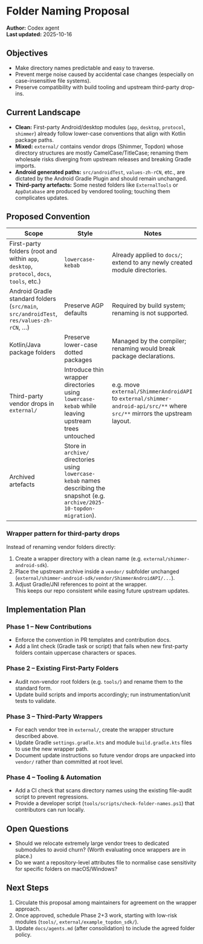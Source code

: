# Folder Naming Proposal

**Author:** Codex agent  
**Last updated:** 2025-10-16

## Objectives
- Make directory names predictable and easy to traverse.
- Prevent merge noise caused by accidental case changes (especially on case-insensitive file systems).
- Preserve compatibility with build tooling and upstream third-party drop-ins.

## Current Landscape
- **Clean:** First-party Android/desktop modules (`app`, `desktop`, `protocol`, `shimmer`) already follow lower-case conventions that align with Kotlin package paths.
- **Mixed:** `external/` contains vendor drops (Shimmer, Topdon) whose directory structures are mostly CamelCase/TitleCase; renaming them wholesale risks diverging from upstream releases and breaking Gradle imports.
- **Android generated paths:** `src/androidTest`, `values-zh-rCN`, etc., are dictated by the Android Gradle Plugin and should remain unchanged.
- **Third-party artefacts:** Some nested folders like `ExternalTools` or `AppDatabase` are produced by vendored tooling; touching them complicates updates.

## Proposed Convention

| Scope | Style | Notes |
| --- | --- | --- |
| First-party folders (root and within `app`, `desktop`, `protocol`, `docs`, `tools`, etc.) | `lowercase-kebab` | Already applied to `docs/`; extend to any newly created module directories. |
| Android Gradle standard folders (`src/main`, `src/androidTest`, `res/values-zh-rCN`, …) | Preserve AGP defaults | Required by build system; renaming is not supported. |
| Kotlin/Java package folders | Preserve lower-case dotted packages | Managed by the compiler; renaming would break package declarations. |
| Third-party vendor drops in `external/` | Introduce thin wrapper directories using `lowercase-kebab` while leaving upstream trees untouched | e.g. move `external/ShimmerAndroidAPI` to `external/shimmer-android-api/src/**` where `src/**` mirrors the upstream layout. |
| Archived artefacts | Store in `archive/` directories using `lowercase-kebab` names describing the snapshot (e.g. `archive/2025-10-topdon-migration`). |

### Wrapper pattern for third-party drops
Instead of renaming vendor folders directly:
1. Create a wrapper directory with a clean name (e.g. `external/shimmer-android-sdk`).
2. Place the upstream archive inside a `vendor/` subfolder unchanged (`external/shimmer-android-sdk/vendor/ShimmerAndroidAPI/...`).
3. Adjust Gradle/JNI references to point at the wrapper.  
This keeps our repo consistent while easing future upstream updates.

## Implementation Plan

### Phase 1 – New Contributions
- Enforce the convention in PR templates and contribution docs.
- Add a lint check (Gradle task or script) that fails when new first-party folders contain uppercase characters or spaces.

### Phase 2 – Existing First-Party Folders
- Audit non-vendor root folders (e.g. `tools/`) and rename them to the standard form.
- Update build scripts and imports accordingly; run instrumentation/unit tests to validate.

### Phase 3 – Third-Party Wrappers
- For each vendor tree in `external/`, create the wrapper structure described above.
- Update Gradle `settings.gradle.kts` and module `build.gradle.kts` files to use the new wrapper path.
- Document update instructions so future vendor drops are unpacked into `vendor/` rather than committed at root level.

### Phase 4 – Tooling & Automation
- Add a CI check that scans directory names using the existing file-audit script to prevent regressions.
- Provide a developer script (`tools/scripts/check-folder-names.ps1`) that contributors can run locally.

## Open Questions
- Should we relocate extremely large vendor trees to dedicated submodules to avoid churn? (Worth evaluating once wrappers are in place.)
- Do we want a repository-level attributes file to normalise case sensitivity for specific folders on macOS/Windows?

## Next Steps
1. Circulate this proposal among maintainers for agreement on the wrapper approach.
2. Once approved, schedule Phase 2+3 work, starting with low-risk modules (`tools/`, `external/example_topdon_sdk/`).
3. Update `docs/agents.md` (after consolidation) to include the agreed folder policy.
